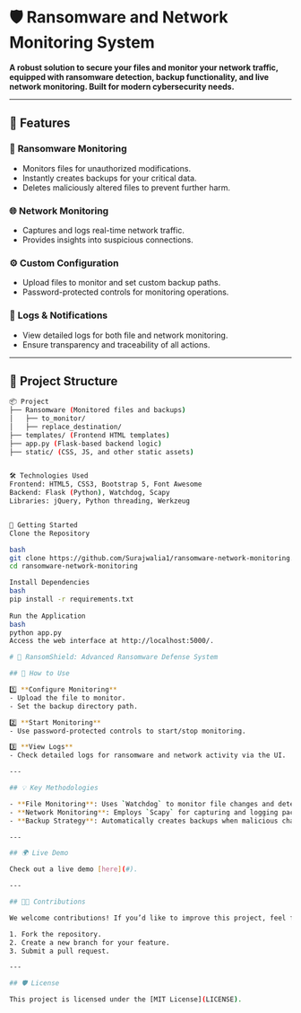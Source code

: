 # 🛡️ Ransomware and Network Monitoring System  

**A robust solution to secure your files and monitor your network traffic, equipped with ransomware detection, backup functionality, and live network monitoring. Built for modern cybersecurity needs.**

---

## 🚀 Features  

### 🔐 **Ransomware Monitoring**  
- Monitors files for unauthorized modifications.  
- Instantly creates backups for your critical data.  
- Deletes maliciously altered files to prevent further harm.  

### 🌐 **Network Monitoring**  
- Captures and logs real-time network traffic.  
- Provides insights into suspicious connections.  

### ⚙️ **Custom Configuration**  
- Upload files to monitor and set custom backup paths.  
- Password-protected controls for monitoring operations.  

### 📜 **Logs & Notifications**  
- View detailed logs for both file and network monitoring.  
- Ensure transparency and traceability of all actions.  

---

## 📂 Project Structure  

```bash  
📦 Project
├── Ransomware (Monitored files and backups)
│   ├── to_monitor/  
│   ├── replace_destination/  
├── templates/ (Frontend HTML templates)  
├── app.py (Flask-based backend logic)  
├── static/ (CSS, JS, and other static assets)


🛠️ Technologies Used
Frontend: HTML5, CSS3, Bootstrap 5, Font Awesome
Backend: Flask (Python), Watchdog, Scapy
Libraries: jQuery, Python threading, Werkzeug


🎯 Getting Started
Clone the Repository

bash
git clone https://github.com/Surajwalia1/ransomware-network-monitoring.git  
cd ransomware-network-monitoring

Install Dependencies
bash
pip install -r requirements.txt
 
Run the Application
bash
python app.py  
Access the web interface at http://localhost:5000/.

# 🔐 RansomShield: Advanced Ransomware Defense System

## 🔑 How to Use

1️⃣ **Configure Monitoring**
- Upload the file to monitor.
- Set the backup directory path.

2️⃣ **Start Monitoring**
- Use password-protected controls to start/stop monitoring.

3️⃣ **View Logs**
- Check detailed logs for ransomware and network activity via the UI.

---

## 💡 Key Methodologies

- **File Monitoring**: Uses `Watchdog` to monitor file changes and detect anomalies.
- **Network Monitoring**: Employs `Scapy` for capturing and logging packet-level details.
- **Backup Strategy**: Automatically creates backups when malicious changes are detected.

---

## 🌍 Live Demo

Check out a live demo [here](#).

---

## 🧑‍💻 Contributions

We welcome contributions! If you’d like to improve this project, feel free to:

1. Fork the repository.
2. Create a new branch for your feature.
3. Submit a pull request.

---

## 🛡️ License

This project is licensed under the [MIT License](LICENSE).


